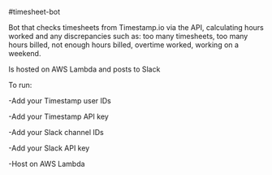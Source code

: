 #timesheet-bot

Bot that checks timesheets from Timestamp.io via the API, calculating hours worked and any discrepancies such as: too many timesheets, too many hours billed, not enough hours billed, overtime worked, working on a weekend.

Is hosted on AWS Lambda and posts to Slack

To run:

-Add your Timestamp user IDs

-Add your Timestamp API key

-Add your Slack channel IDs

-Add your Slack API key

-Host on AWS Lambda